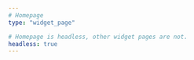 ```yaml
---
# Homepage
type: "widget_page"

# Homepage is headless, other widget pages are not.
headless: true
---
```

